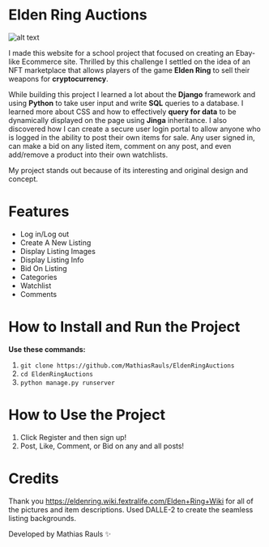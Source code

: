 # Elden Ring Auctions

![alt text](http://url/to/img.png)

I made this website for a school project that focused on creating an Ebay-like Ecommerce site. Thrilled by this challenge I settled on the idea of an NFT marketplace that allows players of the game **Elden Ring** to sell their weapons for **cryptocurrency**.

While building this project I learned a lot about the **Django** framework and using **Python** to take user input and write **SQL** queries to a database. I learned more about CSS and how to effectively **query for data** to be dynamically displayed on the page using **Jinga** inheritance. I also discovered how I can create a secure user login portal to allow anyone who is logged in the ability to post their own items for sale. Any user signed in, can make a bid on any listed item, comment on any post, and even add/remove a product into their own watchlists.

My project stands out because of its interesting and original design and concept.

# Features
- Log in/Log out
- Create A New Listing
- Display Listing Images
- Display Listing Info
- Bid On Listing
- Categories
- Watchlist
- Comments

# How to Install and Run the Project

**Use these commands:** 
1. `git clone https://github.com/MathiasRauls/EldenRingAuctions`
2. `cd EldenRingAuctions`
3. `python manage.py runserver`

# How to Use the Project

1. Click Register and then sign up!
2. Post, Like, Comment, or Bid on any and all posts!

# Credits

Thank you https://eldenring.wiki.fextralife.com/Elden+Ring+Wiki for all of the pictures and item descriptions.
Used DALLE-2 to create the seamless listing backgrounds.

Developed by Mathias Rauls ✨




